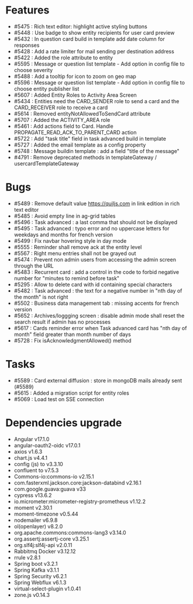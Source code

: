 
# Features
- #5475 : Rich text editor: highlight active styling buttons
- #5448 : Use badge to show entity recipients for user card preview
- #5432 : In question card build in template add date column for responses
- #5428 : Add a rate limiter for mail sending per destination address
- #5422 : Added the role attribute to entity
- #5595 : Message or question list template - Add option in config file to choose severity
- #5488 : Add a tooltip for icon to zoom on geo map
- #5596 : Message or question list template - Add option in config file to choose entity publisher list
- #5607 : Added Entity Roles to Activity Area Screen
- #5434 : Entities need the CARD_SENDER role to send a card and the CARD_RECEIVER role to receive a card
- #5614 : Removed entityNotAllowedToSendCard attribute
- #5707 : Added the ACTIVITY_AREA role
- #5461 : Add actions field to Card. Handle PROPAGATE_READ_ACK_TO_PARENT_CARD action
- #5722 : Add "task title" field in task advanced build in template
- #5727 : Added the email template as a config property
- #5748 : Message buildin template : add a field "title of the message"
- #4791 : Remove deprecated methods in templateGateway / usercardTemplateGateway
  
# Bugs

- #5489 : Remove default value https://quiljs.com in link edition in rich text editor
- #5485 : Avoid empty line in ag-grid tables
- #5496 : Task advanced : a last comma that should not be displayed
- #5495 : Task advanced : typo error and no uppercase letters for weekdays and months for french version
- #5499 : Fix navbar hovering style in day mode
- #5555 : Reminder shall remove ack at the entity level
- #5567 : Right menu entries shall not be grayed out
- #5474 : Prevent non admin users from accessing the admin screen through the URL
- #5483 : Recurrent card : add a control in the code to forbid negative number for "minutes to remind before task"
- #5295 : Allow to delete card with id containing special characters
- #5482 : Task advanced : the text for a negative number in "nth day of the month" is not right
- #5502 : Business data management tab : missing accents for french version
- #5652 : Archives/loggging screen : disable admin mode shall reset the search result if admin has no processes
- #5617 : Cards reminder error when Task advanced card has "nth day of month" field greater than month number of days
- #5728 : Fix isAcknowledgmentAllowed() method

# Tasks

- #5589 : Card external diffusion : store in mongoDB mails already sent (#5589)
- #5615 : Added a migration script for entity roles
- #5069 : Load test on SSE connection

# Dependencies upgrade

- Angular v17.1.0
- angular-oauth2-oidc v17.0.1
- axios v1.6.3
- chart.js v4.4.1
- config (js) to v3.3.10
- confluent to v7.5.3
- Commons-io:commons-io v2.15.1
- com.fasterxml.jackson.core:jackson-databind v2.16.1
- com.google.guava:guava v33
- cypress v13.6.2
- io.micrometer:micrometer-registry-prometheus v1.12.2
- moment v2.30.1
- moment-timezone v0.5.44
- nodemailer v6.9.8
- ol(openlayer) v8.2.0
- org.apache.commons:commons-lang3 v3.14.0
- org.assertj:assertj-core v3.25.1
- org.slf4j:slf4j-api v2.0.11
- Rabbitmq Docker v3.12.12
- rrule v2.8.1
- Spring boot v3.2.1
- Spring Kafka v3.1.1
- Spring Security v6.2.1
- Spring Webflux v6.1.3
- virtual-select-plugin v1.0.41
- zone.js v0.14.3

